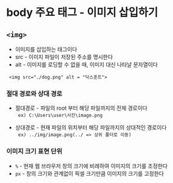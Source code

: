 # body 주요 태그 - 이미지 삽입하기
## ```<img>``` <br>
* 이미지를 삽입하는 태그이다
* src - 이미지 파일이 저장된 주소를 명시한다
* alt - 이미지를 로딩할 수 없을 때, 이미지 대신 나타날 문자열이다

``` <img src="./dog.png" alt = "닥스훈트">```

### 절대 경로와 상대 경로
* 절대경로 - 파일의 root 부터 해당 파일까지의 전체 경로이다 <br>
``` ex) C:\Users\user\사진\image.png```

* 상대경로 - 현재 파일의 위치부터 해당 파일까지의 상대적인 경로이다<br>
``` ex) ../img/image.png(../ => 상위 폴더로 이동)```

### 이미지 크기 표현 단위
* ```%``` - 현재 웹 브라우저 창의 크기에 비례하여 이미지의 크기를 조정한다
* ```px``` - 창의 크기와 관계없이 픽셀 크기만큼 이미지의 크기를 고정한다